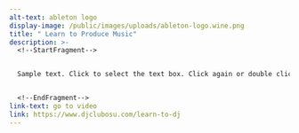 ```yaml
---
alt-text: ableton logo
display-image: /public/images/uploads/ableton-logo.wine.png
title: " Learn to Produce Music"
description: >-
  <!--StartFragment-->


  Sample text. Click to select the text box. Click again or double click to start editing the text.


  <!--EndFragment-->
link-text: go to video
link: https://www.djclubosu.com/learn-to-dj
---
```

